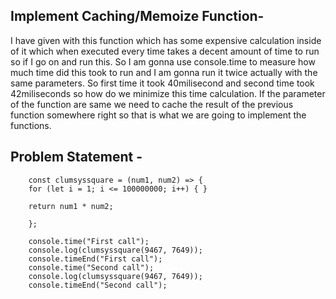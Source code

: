 Implement Caching/Memoize Function-
------------------------------------
I have given with this function which has some expensive calculation inside of it which when executed every time takes a decent amount of time to run so if I go on and run this.
So I am gonna use console.time to measure how much time did this took to run and I am gonna run it twice actually with the same parameters. So first time it took 40milisecond and second time took 42miliseconds so how do we minimize this time calculation. If the parameter of the function are same we need to cache the result of the previous function somewhere right so that is what we are going to implement the functions.

Problem Statement - 
-------------------

        const clumsyssquare = (num1, num2) => {
        for (let i = 1; i <= 100000000; i++) { }

        return num1 * num2;

        };

        console.time("First call");
        console.log(clumsyssquare(9467, 7649));
        console.timeEnd("First call");
        console.time("Second call");
        console.log(clumsyssquare(9467, 7649));
        console.timeEnd("Second call");

